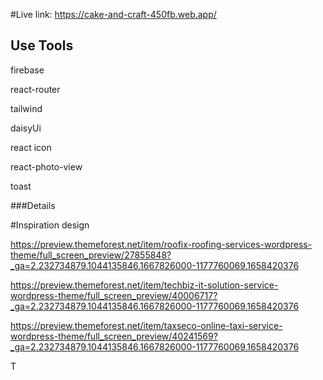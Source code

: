 #Live link: https://cake-and-craft-450fb.web.app/

## Use Tools 

firebase

react-router

tailwind

daisyUi

react icon

react-photo-view
 
toast


###Details

#Inspiration design

https://preview.themeforest.net/item/roofix-roofing-services-wordpress-theme/full_screen_preview/27855848?_ga=2.232734879.1044135846.1667826000-1177760069.1658420376

https://preview.themeforest.net/item/techbiz-it-solution-service-wordpress-theme/full_screen_preview/40006717?_ga=2.232734879.1044135846.1667826000-1177760069.1658420376

https://preview.themeforest.net/item/taxseco-online-taxi-service-wordpress-theme/full_screen_preview/40241569?_ga=2.232734879.1044135846.1667826000-1177760069.1658420376





T

